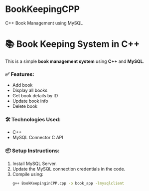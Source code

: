 # BookKeepingCPP
C++ Book Management using MySQL

# 📚 Book Keeping System in C++

This is a simple **book management system** using **C++** and **MySQL**.

### ✅ Features:
- Add book
- Display all books
- Get book details by ID
- Update book info
- Delete book

### 🛠️ Technologies Used:
- C++
- MySQL Connector C API

### 📦 Setup Instructions:

1. Install MySQL Server.
2. Update the MySQL connection credentials in the code.
3. Compile using:
   ```bash
   g++ BookKeepinginCPP.cpp -o book_app -lmysqlclient
